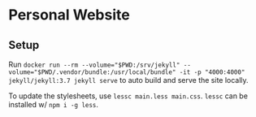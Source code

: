 # Personal Website

## Setup

Run `docker run --rm --volume="$PWD:/srv/jekyll" --volume="$PWD/.vendor/bundle:/usr/local/bundle" -it -p "4000:4000" jekyll/jekyll:3.7 jekyll serve` to auto build and serve the site locally.

To update the stylesheets, use `lessc main.less main.css`. `lessc` can be installed w/ `npm i -g less`.